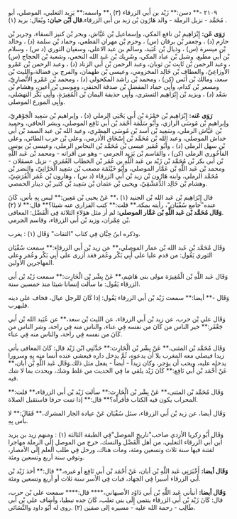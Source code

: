 ٢١٠٩ -** دسن:** زَيْد بن أَبي الزرقاء (٣) ،** واسمه:** يَزِيد التغلبي، الموصلي، أبو مُحَمَّد - نزيل الرملة - والد هَارُون بْن زيد بن أَبي الزرقاء.**قال ابْن حبان:** ويُقال: بريد (١) .

**رَوَى عَن:** إِبْرَاهِيم بْن نافع المكي، وإسماعيل بْن عَيَّاش، وبحر بْن كنيز السقاء، وجرير بْن حازم (د) ، وجعفر بْن برقان (س) ، وحزم بْن مهران القطعي، وحماد بْن سلمة (د) ، وخالد بْن ميسرة (س) ، وذيال بْن عُبَيد، وسالم بن عبد الاعلى، وسفيان الثوري (د س) ، وسلام بْن أَبي مطيع، وشبل بْن عباد المكي، وشَرِيك بْن عَبد الله النخعي، وشعبة بْن الحجاج (س) ، وعبد الرحمن بْن ثَابِت بْن ثوبان، وعبد الرحمن بْن أَبي الزناد (د) ، وعبد الرحمن بْن عَمْرو الأَوزاعِيّ، والعطاف بْن خَالِد المخزومي، وعيسى بْن طهمان، والفرج بن فضالة،والليث بْن سعد، ومالك بْن أَنَس (كن) ، ومحمد بْن راشد المكحولي (د) ، ومحمد بْن عَمْرو الأَنْصارِيّ، ومسعر بْن كدام، وأَبِي حماد المفضل بْن صدقة الحنفي، وموسى بْن أعين، وهشام بْن سَعْد (د) ، ويزيد بْن إِبْرَاهِيم التستري، وأَبِي حذيفة اليمان بْن الْمُغِيرَة، وأَبِي بَكْر النهشلي، وأَبِي المورع الموصلي.

**رَوَى عَنه:** إِبْرَاهِيم بْن حَمْزَة بْن أَبي يَحْيَى الرملي (د) ، وإبراهيم بْن سَعِيد الْجَوْهَرِيّ، وإبراهيم بْن مُوسَى الرازي، وأَبُو سَلَمَة أَحْمَد بْن أَبي نَافِع الموصلي، وبشر الحافي، وحميد بْن عَيَّاش الرملي، وسَعِيد بْن أسد بْن مُوسَى المِصْرِي، وعبد الله بْن عبد الصمد بْن أَبي خداش الموصلي، وعبد الله بْن مُحَمَّد بْن إِسْحَاق الأذرمي، وعلي بْن حرب الطائي، وعلي بْن سهل الرملي (د) ، وأَبُو عُمَير عيسى بْن مُحَمَّد بْن النحاس الرملي، وعيسى بْن يونس الفأَخُوري الرملي (كن) ، والقاسم بْن يَزِيد الجرمي - وهو من أقرانه - ومحمد بْن عَبد اللَّهِ بْن أَبي بكر بْن مُحَمَّد بْن زَيْد بن عَبد اللَّهِ بن عُمَر بْن الخطاب العُمَري - نزيل عسقلان - ومحمد بْن عَبد اللَّهِ بْن عَمَّار الموصلي، وأَبُو خَيْثَمَة مصعب بْن سَعِيد الْحَرَّانِيّ، والنضر بْن مُحَمَّد الرملي، وابنه هَارُون بْن زيد بْن أَبي الزرقاء (د س) ، وهارون بْن عُمَر الْقُرَشِيّ، وهشام بْن خَالِد الدِّمَشْقِيّ، ويحيى بْن عثمان بْن سَعِيد بْن كثير بْن دينار الحمصي.

قال إِبْرَاهِيم بْن عَبد الله بْن الجنيد (١) ،** عَنْ يحيى بْن مَعِين:** ليس بِهِ بأس، كَانَ عنده"جامع سُفْيَان"، رأيته بمكة.** قلت:** كتب الفزاري عنه شيئا؟** قال:** لا (٢) .**وَقَال مُحَمَّد بْن عَبد اللَّهِ بْن عَمَّار الموصلي:** لم أر مثل هؤلاء الثلاثة فِي الْفَضْل: المعافى بْن عِمْران، وزيد بْن أَبي الزرقاء، وقاسم الجرمي.

وذكره ابنُ حِبَّان فِي كتاب "الثقات" وَقَال (١) : يغرب.

وَقَال مُحَمَّد بْن عَبد الله بْن عمار الموصلي،** عن زيد بْن أَبي الزرقاء:** سمعت سُفْيَان الثوري يَقُول: من قدم عليا على أَبِي بَكْر وعُمَر فقد أزرى على أَبِي بَكْر وعُمَر وعلى المهاجرين الأولين.

وَقَال عَبد اللَّهِ بْن الْمُغِيرَة مولى بني هَاشِم،** عَنْ بِشْر بْن الْحَارِث:** سمعت زَيْد بْن أَبي الزرقاء يَقُول: ما سألت إنسانا شيئا منذ خمسين سنة.

وَقَال -** أيضا:** سمعت زَيْد بْن أَبي الزرقاء يَقُول: إذا كَانَ للرجل عيال، فخاف على دينه فليهرب.

وَقَال علي بْن حرب، عن زيد بْن أَبي الزرقاء، عن الليث بْن سعد،** عن عُبَيد الله بْن أَبي جَعْفَر:** خير الناس من كَانَ من نفسه فِي عناء، والناس منه فِي راحة، وشر الناس من كَانَ من نفسه فِي راحة، والناس منه فِي عناء.

وَقَال مُحَمَّد بْن المثنى،** عَنْ بِشْر بْن الْحَارِث:** حَدَّثَنِي ابْن زَيْد قال: كَانَ المعافى يأتي زيدا فيصلي معه المغرب بلا أن يدعوه، ثُمَّ يدخل داره فيعشي عنده أنسا منه بِهِ وسرورا يدخله عليه، ويحب أن يؤجر، وكان زيداً - أيضاً - يفعل مثل ذلك.وَقَال عَبد اللَّهِ بْن أبان،** عَنْ أَحْمَد بْن أَبي نَافِع:** كَانَ زَيْد يلقي ما فِي الحديث من غلط وشك، ويحدث بما لا شك فيه.

وَقَال مُحَمَّد بْن المثنى،** عَنْ بِشْر بْن الْحَارِث:** سألت زَيْد بْن أَبي الزرقاء،** قلت:** المحراب يكون فيه الكتاب فأقرأه؟** قال:** إذا تمت حرفا فاستقبل الصلاة.

وَقَال أيضا، عن زيد بْن أَبي الزرقاء، سئل سُفْيَان عَنْ عيادة الجار المشرك،** فَقَالَ:** لا بأس بِهِ.

وَقَال أَبُو زكريا الأزدي صاحب"تاريخ الموصل"فِي الطبقة الثالثة (١) : ومنهم زيد بن يزيد ابن أَبي الزرقاء التغلبي، من أهل الْفَضْل والنسك، خرج من الموصل إِلَى الرملة مهاجرا لفتنة فيها سنة ثلاث وتسعين ومئة، ومات هناك، ورحل فِي طلب العلم إِلَى الأمصار، وتوفي سنة أربع وتسعين ومئة.

**وَقَال أيضا:** أَخْبَرَنِي عَبد اللَّهِ بْن أبان، عَنْ أَحْمَد بْن أَبي نَافِع أو غيره،** قال:** أخذ زَيْد بْن أَبي الزرقاء أسيرا فِي الجهاد، فبات فِي الأسر سنة ثلاث أو أربع وتسعين ومئة.

**وَقَال أيضا:** أنبأني عَبد اللَّهِ بْن أَبي دَاوُد الأصبهاني،**** قال:**** سمعت علي بْن حرب، قال: كَانَ زَيْد بْن أَبي الزرقاء ينتمي إِلَى بني تغلب، كَانَ جده نبطيا، وأضاف علي بْن أَبي طَالِب - رحمة الله عليه - مسيره إلى صفين (٢) .روى له أَبُو داود والنَّسَائي.